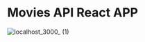 # Movies API React APP

![localhost_3000_ (1)](https://user-images.githubusercontent.com/101184569/174305791-aba91396-354f-4059-943b-9fefdcf1cd30.png)


